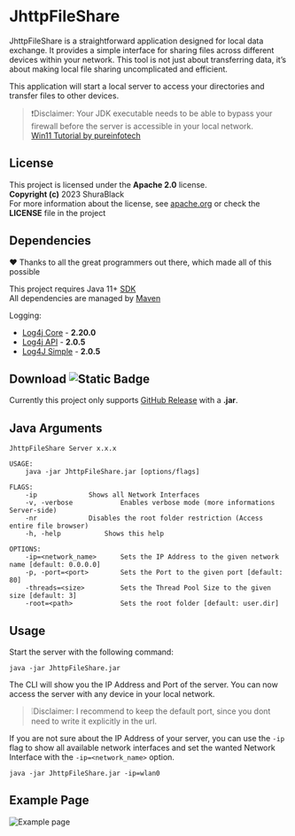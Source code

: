 # JhttpFileShare
JhttpFileShare is a straightforward application designed for local data exchange. It provides a simple interface for sharing 
files across different devices within your network. This tool is not just about transferring data, it’s about making local 
file sharing uncomplicated and efficient.

This application will start a local server to access your directories and transfer files to other devices.
> ❗️Disclaimer: Your JDK executable needs to be able to bypass your firewall before the server is accessible in your local network.<br>
> [Win11 Tutorial by pureinfotech](https://pureinfotech.com/allow-apps-firewall-windows-11/)

## License
This project is licensed under the **Apache 2.0** license.<br>
**Copyright (c)** 2023 ShuraBlack<br>
For more information about the license, see [apache.org](https://www.apache.org/licenses/LICENSE-2.0)
or check the <b>LICENSE</b> file in the project

## Dependencies
❤️ Thanks to all the great programmers out there, which made all of this possible

This project requires Java 11+ [SDK](https://www.oracle.com/java/technologies/downloads/)<br>
All dependencies are managed by [Maven](https://maven.apache.org)<br>

Logging:
- [Log4j Core](https://github.com/apache/logging-log4j2) - **2.20.0**
- [Log4j API](https://github.com/apache/logging-log4j2) - **2.0.5**
- [Log4J Simple](https://github.com/apache/logging-log4j2) - **2.0.5**

## Download ![Static Badge](https://img.shields.io/badge/version-v0.1.2-%230679b6)
Currently this project only supports [GitHub Release](https://github.com/ShuraBlack/JhttpFileShare/releases) with a **.jar**.

## Java Arguments
```
JhttpFileShare Server x.x.x

USAGE:
	java -jar JhttpFileShare.jar [options/flags]

FLAGS:
	-ip				Shows all Network Interfaces
	-v, -verbose			Enables verbose mode (more informations Server-side)
	-nr				Disables the root folder restriction (Access entire file browser)
	-h, -help			Shows this help

OPTIONS:
	-ip=<network_name>		Sets the IP Address to the given network name [default: 0.0.0.0]
	-p, -port=<port>		Sets the Port to the given port [default: 80]
	-threads=<size>			Sets the Thread Pool Size to the given size [default: 3]
	-root=<path>			Sets the root folder [default: user.dir]
```

## Usage
Start the server with the following command:
```
java -jar JhttpFileShare.jar 
```
The CLI will show you the IP Address and Port of the server. You can now access the server with any device in your local network.
> ❕Disclaimer: I recommend to keep the default port, since you dont need to write it explicitly in the url.

If you are not sure about the IP Address of your server, you can use the `-ip` flag to show all available network interfaces
and set the wanted Network Interface with the `-ip=<network_name>` option.
```
java -jar JhttpFileShare.jar -ip=wlan0
```

## Example Page
![Example page](https://github.com/ShuraBlack/JhttpFileShare/assets/69372954/8f06b174-55c9-47dd-bcf0-d8ea8e631ee6)
